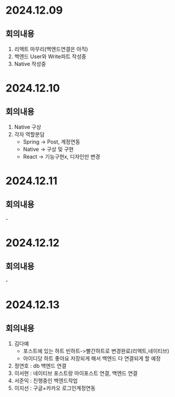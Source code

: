 # 2024.12.09
## 회의내용

1. 리액트 마무리(백엔드연결은 아직)
2. 백엔드 User와 Write파트 작성중
3. Native 작성중

# 2024.12.10
## 회의내용

1. Native 구상
2. 각자 역할분담
    - Spring -> Post, 계정연동
    - Native -> 구상 및 구현
    - React -> 기능구현x, 디자인만 변경

# 2024.12.11
## 회의내용

\-


# 2024.12.12
## 회의내용

\-


# 2024.12.13
## 회의내용

1. 김다예 
    - 포스트에 있는 하트 빈하트->빨간하트로 변경완료(리액트,네이티브)
    - 아이디당 하트 좋아요 저장되게 해서 백엔드 다 연결되게 할 예정
2. 정연호 : db 백엔드 연결
3. 이서현 : 네이티브 포스트랑 마이포스트 연결, 백엔드 연결
4. 서준익 : 진행중인 백엔드작업
5. 이지선 : 구글+카카오 로그인계정연동